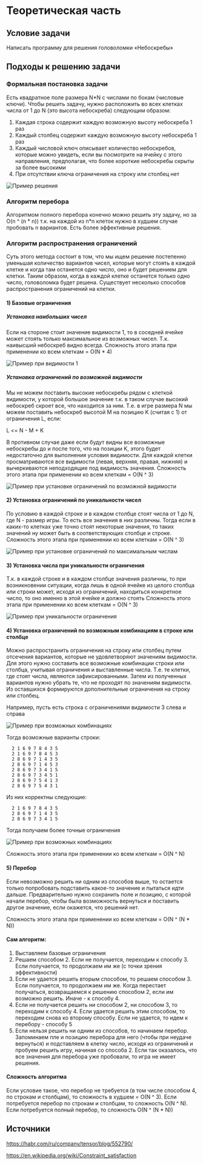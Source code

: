 # Теоретическая часть

## Условие задачи

Написать программу для решения головоломки «Небоскребы»

## Подходы к решению задачи

### Формальная постановка задачи

Есть квадратное поле размера N*N с числами по бокам (числовые ключи). Чтобы решить задачу, нужно расположить во всех
клетках числа от 1 до N (это высота небоскреба)
следующим образом:

1) Каждая строка содержит каждую возможную высоту небоскреба 1 раз
2) Каждый столбец содержит каждую возможную высоту небоскреба 1 раз
3) Каждый числовой ключ описывает количество небоскребов, которые можно увидеть, если вы посмотрите на ячейку с этого
   направления, предполагая, что более короткие небоскребы скрыты за более высокими
4) При отсутствии ключа ограничения на строку или столбец нет

<img src="Images/Example.png" alt="Пример решения"/>

### Алгоритм перебора

Алгоритмом полного перебора конечно можно решить 
эту задачу, но за O(n ^ (n * n)) т.к. на каждой из n*n клеток нужно в худшем случае пробовать n вариантов.
Есть более эффективные решения.

### Алгоритм распространения ограничений

Суть этого метода состоит в том, что мы ищем решение
постепенно уменьшая количество вариантов чисел, которые могут
стоять в каждой клетке и когда там останется одно число, оно и будет
решением для клетки. Таким образом, когда в каждой клетке останется только одно число,
головоломка будет решена.
Существует несколько способов распространения ограничений на клетки.

#### 1) Базовые ограничения

##### Установка наибольших чисел

Если на стороне стоит значение видимости 1, то
в соседней ячейке может стоять только максимальное из 
возможных чисел. Т.к. наивысший небоскреб видно всегда.
Сложность этого этапа при применении ко всем клеткам = O(N * 4)

<img src="Images/base_restrictions_set_highest.png" alt="Пример при видимости 1"/>

##### Установка ограничений по возможной видимости

Мы не можем поставить высокие небоскребы рядом 
с клеткой видимости, у которой большое значение т.к. в таком
случае высокий небоскреб скроет все, что находится за ним.
Т.е. в игре размера N мы можем поставить небоскреб 
высотой M на позицию K (считая с 1) от ограничения L, если:

L <= N - M + K

В противном случае даже если будут видны все возможные небоскребы до и после
того, что на позиции K, этого будет недостаточно для выполнения
условия видимости. Для каждой клетки просматриваются все видимости (левая, верхняя, правая, нижняя)
и вычеркиваются неподходящие под видимость значения.
Сложность этого этапа при применении ко всем клеткам = O(N ^ 3)

<img src="Images/base_restrictions_delete_wrong.png" alt="Пример при установке ограничений по возможной видимости"/>

#### 2) Установка ограничений по уникальности чисел

По условию в каждой строке и в каждом столбце
стоят числа от 1 до N, где N - размер игры.
То есть все значения в них различны. Тогда
если в каких-то клетках уже точно стоят некоторые значения, 
то таких значений ну может быть в соответствующих
столбце и строке.
Сложность этого этапа при применении ко всем клеткам = O(N ^ 3)

<img src="Images/restrictions_row_column.png" alt="Пример при установке ограничений по максимальным числам"/>

#### 3) Установка числа при уникальности ограничения

Т.к. в каждой строке и в каждом столбце значения различны,
то при возникновении ситуации, когда лишь в одной ячейке из
целого столбца или строки может, исходя из ограничений,
находиться конкретное число, то оно именно в этой ячейке и должно стоять
Сложность этого этапа при применении ко всем клеткам = O(N ^ 3)

<img src="Images/restriction_only_one.png" alt="Пример при уникальности ограничения"/>

#### 4) Установка ограничений по возможным комбинациям в строке или столбце

Можно распространить ограничения на строку или столбец
путем отсечения вариантов, которые не удовлетворяют
значениям видимости.
Для этого нужно составить все возможные комбинации строки или столбца,
учитывая ограничения и выставленные числа. Т.е. те клетки, где 
стоят числа, являются зафиксированными. 
Затем из полученных вариантов нужно убрать те, что
не проходят по значениям видимости. Из оставшихся
формируются дополнительные ограничения на строку или столбец.

Например, пусть есть строка с ограничениями видимости 3 слева и справа

<img src="Images/restriction_correct_views_0.png" alt="Пример при возможных комбинациях"/>

Тогда возможные варианты строки:

      2 1 6 9 7 8 4 3 5 
      2 1 6 9 7 8 4 5 3 
      2 8 6 9 7 1 4 3 5 
      2 8 6 9 7 1 4 5 3 
      2 8 6 9 7 3 4 1 5 
      2 8 6 9 7 3 4 5 1 
      2 8 6 9 7 5 4 1 3 
      2 8 6 9 7 5 4 3 1 

Из них корректны следующие:

      2 1 6 9 7 8 4 3 5
      2 8 6 9 7 1 4 3 5
      2 8 6 9 7 3 4 1 5

Тогда получаем более точные ограничения

<img src="Images/restriction_correct_views.png" alt="Пример при возможных комбинациях"/>

Сложность этого этапа при применении ко всем клеткам = O(N ^ N)

#### 5) Перебор

Если невозможно решить ни одним из способов выше,
то остается только попробовать подставить какое-то значение и
пытаться идти дальше. Предварительно нужно сохранить поле
и позицию, с которой начали перебор, чтобы была возможность
вернуться и поставить другое значение, если окажется, что решений нет.

Сложность этого этапа при применении ко всем клеткам = O(N ^ (N * N))

#### Сам алгоритм:

1) Выставляем базовые ограничения
2) Решаем способом 2. Если не получается, переходим к способу 3. Если
получается, то продолжаем им же (с точки зрения эффективности)
3) Если не удается решить вторым способом, то решаем способом 3.
Если получается, то продолжаем им же.
Когда перестает получаться, возвращаемся к решению способом 2, если им возможно решить. Иначе - к способу 4.
4) Если не получается решить ни способом 2, ни способом 3, то переходим к способу 4.
Если удается решить этим способом, то переходим снова ко второму способу.
Если не удается, то идем к перебору - способу 5
5) Если нельзя решить ни одним из способов, то начинаем перебор.
Запоминаем пле и позицию перебора для него (чтобы при неудаче вернуться)
и подставляем в клетку число, исходя из ограничений и пробуем решить игру,
начиная со способа 2. Если так оказалось, что все значения для 
перебора уже пробовали, то игра не имеет решения.

#### Сложность алгоритма

Если условие такое, что перебор не требуется (в том числе способом 4, по строкам и столбцам), то сложность в худшем =
O(N ^ 3).
Если потребуется перебор по строкам и столбцам, то сложность O(N ^ N).
Если потребуется полный перебор, то сложность O(N ^ (N * N))


## Источники

https://habr.com/ru/company/tensor/blog/552790/

https://en.wikipedia.org/wiki/Constraint_satisfaction